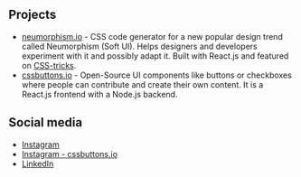 ## Projects

- [neumorphism.io](https://neumorphism.io/#55b9f3) - CSS code generator for a new popular design trend called Neumorphism (Soft UI). Helps designers and developers experiment with it and possibly adapt it. Built with React.js and featured on [CSS-tricks](https://css-tricks.com/neumorphism-io/).
- [cssbuttons.io](https://cssbuttons.io/) - Open-Source UI components like buttons or checkboxes where people can contribute and create their own content. It is a React.js frontend with a Node.js backend. 

## Social media

- [Instagram](https://www.instagram.com/adamgiebl.io/)
- [Instagram - cssbuttons.io](https://www.instagram.com/cssbuttons.io/)
- [LinkedIn](https://www.linkedin.com/in/adam-giebl-391325186/)

